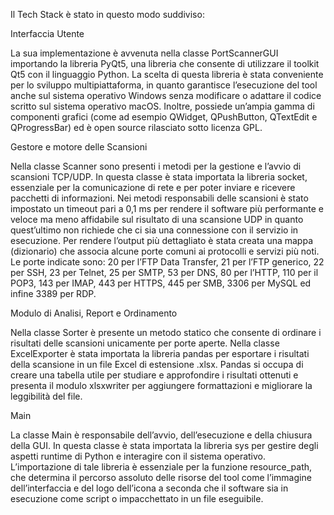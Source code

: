Il Tech Stack è stato in questo modo suddiviso:

Interfaccia Utente

La sua implementazione è avvenuta nella classe PortScannerGUI importando la libreria PyQt5, una libreria che consente di utilizzare il toolkit Qt5 con il linguaggio Python. La scelta di questa libreria è stata conveniente per lo sviluppo multipiattaforma, in quanto garantisce l’esecuzione del tool anche sul sistema operativo Windows senza modificare o adattare il codice scritto sul sistema operativo macOS. Inoltre, possiede un’ampia gamma di componenti grafici (come ad esempio QWidget, QPushButton, QTextEdit e QProgressBar) ed è open source rilasciato sotto licenza GPL.

Gestore e motore delle Scansioni

Nella classe Scanner sono presenti i metodi per la gestione e l’avvio di scansioni TCP/UDP. In questa classe è stata importata la libreria socket, essenziale per la comunicazione di rete e per poter inviare e ricevere pacchetti di informazioni. 
Nei metodi responsabili delle scansioni è stato impostato un timeout pari a 0,1 ms per rendere il software più performante e veloce ma meno affidabile sul risultato di una scansione UDP in quanto quest’ultimo non richiede che ci sia una connessione con il servizio in esecuzione. 
Per rendere l’output più dettagliato è stata creata una mappa (dizionario) che associa alcune porte comuni ai protocolli e servizi più noti.
 Le porte indicate sono: 20 per l’FTP Data Transfer, 21 per l’FTP generico, 22 per SSH, 23 per Telnet, 25 per SMTP, 53 per DNS, 80 per l’HTTP, 110 per il POP3, 143 per IMAP, 443 per HTTPS, 445 per SMB, 3306 per MySQL ed infine 3389 per RDP.

Modulo di Analisi, Report e Ordinamento

Nella classe Sorter è presente un metodo statico che consente di ordinare i risultati delle scansioni unicamente per porte aperte. 
Nella classe ExcelExporter è stata importata la libreria pandas per esportare i risultati della scansione in un file Excel di estensione .xlsx. Pandas si occupa di creare una tabella utile per studiare e approfondire i risultati ottenuti e presenta il modulo xlsxwriter per aggiungere formattazioni e migliorare la leggibilità del file.

Main

La classe Main è responsabile dell’avvio, dell’esecuzione e della chiusura della GUI.
In questa classe è stata importata la libreria sys per gestire degli aspetti runtime di Python e interagire con il sistema operativo. L’importazione di tale libreria è essenziale per la funzione resource_path, che determina il percorso assoluto delle risorse del tool come l’immagine dell’interfaccia e del logo dell’icona a seconda che il software sia in esecuzione come script o impacchettato in un file eseguibile.
